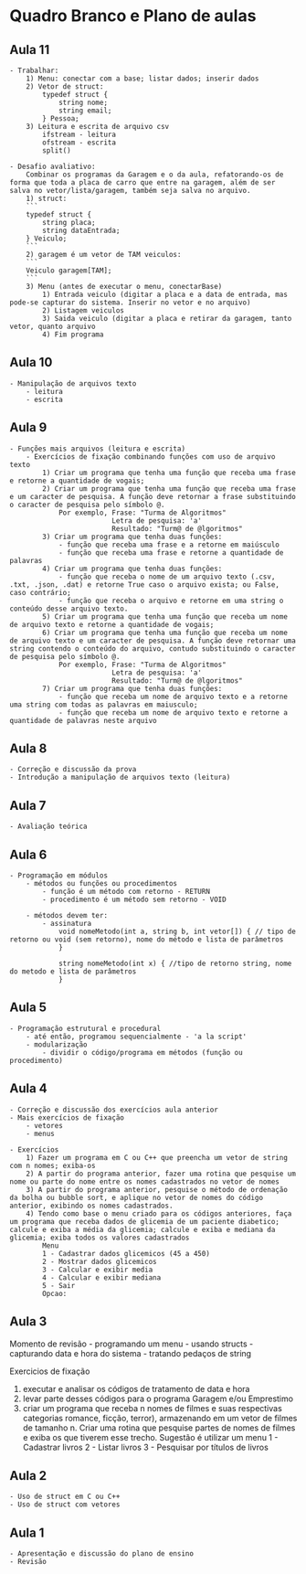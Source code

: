 # Quadro Branco e Plano de aulas

## Aula 11
    - Trabalhar:
        1) Menu: conectar com a base; listar dados; inserir dados
        2) Vetor de struct: 
            typedef struct {
                string nome;
                string email;
            } Pessoa;
        3) Leitura e escrita de arquivo csv
            ifstream - leitura
            ofstream - escrita
            split()

    - Desafio avaliativo:
        Combinar os programas da Garagem e o da aula, refatorando-os de forma que toda a placa de carro que entre na garagem, além de ser salva no vetor/lista/garagem, também seja salva no arquivo.
        1) struct:
        ```
        typedef struct {
            string placa;
            string dataEntrada;
        } Veiculo;
        ```
        2) garagem é um vetor de TAM veiculos:
        ```
        Veiculo garagem[TAM];
        ```
        3) Menu (antes de executar o menu, conectarBase)
            1) Entrada veiculo (digitar a placa e a data de entrada, mas pode-se capturar do sistema. Inserir no vetor e no arquivo)
            2) Listagem veiculos
            3) Saida veiculo (digitar a placa e retirar da garagem, tanto vetor, quanto arquivo
            4) Fim programa
          

## Aula 10
    - Manipulação de arquivos texto
        - leitura
        - escrita

## Aula 9
    - Funções mais arquivos (leitura e escrita)
        - Exercícios de fixação combinando funções com uso de arquivo texto
            1) Criar um programa que tenha uma função que receba uma frase e retorne a quantidade de vogais;
            2) Criar um programa que tenha uma função que receba uma frase e um caracter de pesquisa. A função deve retornar a frase substituindo o caracter de pesquisa pelo símbolo @.
                Por exemplo, Frase: "Turma de Algoritmos"
                             Letra de pesquisa: 'a' 
                             Resultado: "Turm@ de @lgoritmos"
            3) Criar um programa que tenha duas funções:
                - função que receba uma frase e a retorne em maiúsculo
                - função que receba uma frase e retorne a quantidade de palavras
            4) Criar um programa que tenha duas funções:
                - função que receba o nome de um arquivo texto (.csv, .txt, .json, .dat) e retorne True caso o arquivo exista; ou False, caso contrário;
                - função que receba o arquivo e retorne em uma string o conteúdo desse arquivo texto.
            5) Criar um programa que tenha uma função que receba um nome de arquivo texto e retorne a quantidade de vogais;
            6) Criar um programa que tenha uma função que receba um nome de arquivo texto e um caracter de pesquisa. A função deve retornar uma string contendo o conteúdo do arquivo, contudo substituindo o caracter de pesquisa pelo símbolo @.
                Por exemplo, Frase: "Turma de Algoritmos"
                             Letra de pesquisa: 'a' 
                             Resultado: "Turm@ de @lgoritmos"
            7) Criar um programa que tenha duas funções:
                - função que receba um nome de arquivo texto e a retorne uma string com todas as palavras em maiusculo;
                - função que receba um nome de arquivo texto e retorne a quantidade de palavras neste arquivo

## Aula 8
    - Correção e discussão da prova
    - Introdução a manipulação de arquivos texto (leitura)

## Aula 7
    - Avaliação teórica

## Aula 6
    - Programação em módulos
        - métodos ou funções ou procedimentos
            - função é um método com retorno - RETURN
            - procedimento é um método sem retorno - VOID

        - métodos devem ter:
            - assinatura
                void nomeMetodo(int a, string b, int vetor[]) { // tipo de retorno ou void (sem retorno), nome do método e lista de parâmetros
                }

                string nomeMetodo(int x) { //tipo de retorno string, nome do metodo e lista de parâmetros
                }

## Aula 5 
    - Programação estrutural e procedural
        - até então, programou sequencialmente - 'a la script'
        - modularização
            - dividir o código/programa em métodos (função ou procedimento)

## Aula 4
    - Correção e discussão dos exercícios aula anterior
    - Mais exercícios de fixação
        - vetores
        - menus        

    - Exercícios
        1) Fazer um programa em C ou C++ que preencha um vetor de string com n nomes; exiba-os
        2) A partir do programa anterior, fazer uma rotina que pesquise um nome ou parte do nome entre os nomes cadastrados no vetor de nomes
        3) A partir do programa anterior, pesquise o método de ordenação da bolha ou bubble sort, e aplique no vetor de nomes do código anterior, exibindo os nomes cadastrados.
        4) Tendo como base o menu criado para os códigos anteriores, faça um programa que receba dados de glicemia de um paciente diabetico; calcule e exiba a média da glicemia; calcule e exiba e mediana da glicemia; exiba todos os valores cadastrados
            Menu
            1 - Cadastrar dados glicemicos (45 a 450)
            2 - Mostrar dados glicemicos
            3 - Calcular e exibir media
            4 - Calcular e exibir mediana
            5 - Sair
            Opcao:

## Aula 3 
Momento de revisão
    - programando um menu
    - usando structs
    - capturando data e hora do sistema
    - tratando pedaços de string

Exercicios de fixação

1) executar e analisar os códigos de tratamento de data e hora
2) levar parte desses códigos para o programa Garagem e/ou Emprestimo
3) criar um programa que receba n nomes de filmes e suas respectivas categorias romance, ficção, terror), armazenando em um vetor de filmes de tamanho n. Criar uma rotina que pesquise partes de nomes de filmes e exiba os que tiverem esse trecho.
Sugestão é utilizar um menu
1 - Cadastrar livros
2 - Listar livros
3 - Pesquisar por títulos de livros

## Aula 2
    - Uso de struct em C ou C++
    - Uso de struct com vetores

## Aula 1
    - Apresentação e discussão do plano de ensino
    - Revisão
